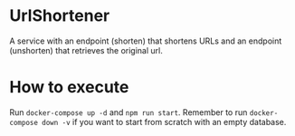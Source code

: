 # UrlShortener
A service with an endpoint (shorten) that shortens URLs and an endpoint (unshorten) that retrieves the original url.

# How to execute
Run `docker-compose up -d` and `npm run start`.
Remember to run `docker-compose down -v` if you want to start from scratch with an empty database.
